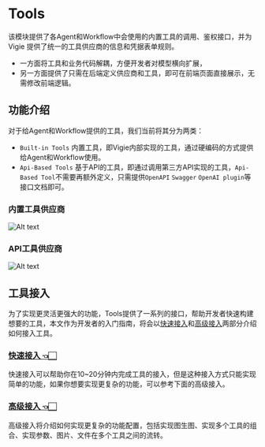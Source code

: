 # Tools

该模块提供了各Agent和Workflow中会使用的内置工具的调用、鉴权接口，并为 Vigie 提供了统一的工具供应商的信息和凭据表单规则。

- 一方面将工具和业务代码解耦，方便开发者对模型横向扩展，
- 另一方面提供了只需在后端定义供应商和工具，即可在前端页面直接展示，无需修改前端逻辑。

## 功能介绍

对于给Agent和Workflow提供的工具，我们当前将其分为两类：
- `Built-in Tools` 内置工具，即Vigie内部实现的工具，通过硬编码的方式提供给Agent和Workflow使用。
- `Api-Based Tools` 基于API的工具，即通过调用第三方API实现的工具，`Api-Based Tool`不需要再额外定义，只需提供`OpenAPI` `Swagger` `OpenAI plugin`等接口文档即可。

### 内置工具供应商
![Alt text](docs/zh_Hans/images/index/image.png)

### API工具供应商
![Alt text](docs/zh_Hans/images/index/image-1.png)

## 工具接入
为了实现更灵活更强大的功能，Tools提供了一系列的接口，帮助开发者快速构建想要的工具，本文作为开发者的入门指南，将会以[快速接入](./docs/zh_Hans/tool_scale_out.md)和[高级接入](./docs/zh_Hans/advanced_scale_out.md)两部分介绍如何接入工具。

### [快速接入 👈🏻](./docs/zh_Hans/tool_scale_out.md)
快速接入可以帮助你在10~20分钟内完成工具的接入，但是这种接入方式只能实现简单的功能，如果你想要实现更复杂的功能，可以参考下面的高级接入。

### [高级接入 👈🏻](./docs/zh_Hans/advanced_scale_out.md)
高级接入将介绍如何实现更复杂的功能配置，包括实现图生图、实现多个工具的组合、实现参数、图片、文件在多个工具之间的流转。